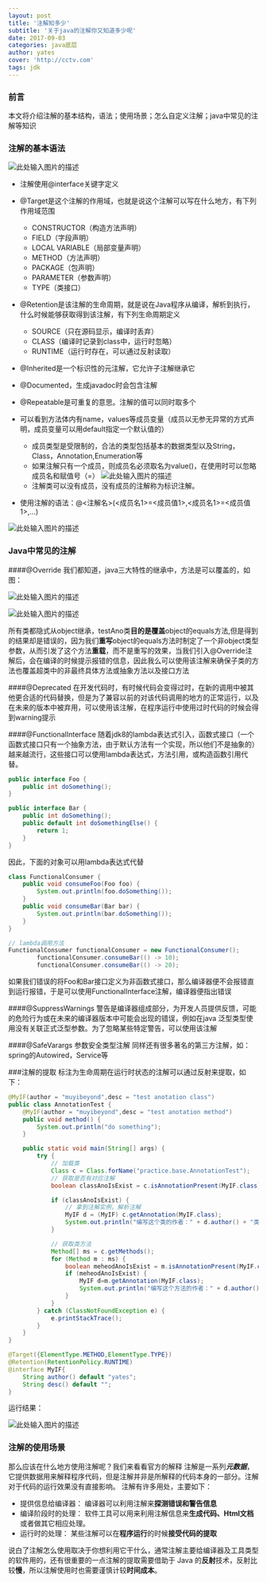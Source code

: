 ```yaml
---
layout: post
title: '注解知多少'
subtitle: '关于java的注解你又知道多少呢'
date: 2017-09-03
categories: java底层
author: yates
cover: 'http://cctv.com'
tags: jdk
---
```


### 前言
本文将介绍注解的基本结构，语法；使用场景；怎么自定义注解；java中常见的注解等知识
	    
### 注解的基本语法
![此处输入图片的描述](http://www.muyibeyond.cn/img/2017-09-03-annotationMore/1.png)
    
- 注解使用@interface关键字定义
        
- @Target是这个注解的作用域，也就是说这个注解可以写在什么地方，有下列作用域范围
    * CONSTRUCTOR（构造方法声明）
    * FIELD（字段声明）
    * LOCAL VARIABLE（局部变量声明）
    * METHOD（方法声明）
    * PACKAGE（包声明）
    * PARAMETER（参数声明）
    * TYPE（类接口）
            
- @Retention是该注解的生命周期，就是说在Java程序从编译，解析到执行，什么时候能够获取得到该注解，有下列生命周期定义
    * SOURCE（只在源码显示，编译时丢弃）
    * CLASS（编译时记录到class中，运行时忽略）
    * RUNTIME（运行时存在，可以通过反射读取）
            
- @Inherited是一个标识性的元注解，它允许子注解继承它
        
-  @Documented，生成javadoc时会包含注解
        
- @Repeatable是可重复的意思。注解的值可以同时取多个
        
- 可以看到方法体内有name，values等成员变量（成员以无参无异常的方式声明，成员变量可以用default指定一个默认值的）
    * 成员类型是受限制的，合法的类型包括基本的数据类型以及String，Class，Annotation,Enumeration等
    * 如果注解只有一个成员，则成员名必须取名为value()，在使用时可以忽略成员名和赋值号（=）
    ![此处输入图片的描述](http://www.muyibeyond.cn/img/2017-09-03-annotationMore/3.png)
    * 注解类可以没有成员，没有成员的注解称为标识注解。
            
- 使用注解的语法：@<注解名>(<成员名1>=<成员值1>,<成员名1>=<成员值1>,…)

![此处输入图片的描述](http://www.muyibeyond.cn/img/2017-09-03-annotationMore/2.png)

### Java中常见的注解
####@Override
我们都知道，java三大特性的继承中，方法是可以覆盖的，如图：

![此处输入图片的描述](http://www.muyibeyond.cn/img/2017-09-03-annotationMore/4.png)

![此处输入图片的描述](http://www.muyibeyond.cn/img/2017-09-03-annotationMore/5.png)

所有类都隐式从object继承，testAno类**目的是覆盖**object的equals方法,但是得到的结果却是错误的，因为我们**重写**object的equals方法时制定了一个非object类型参数，从而引发了这个方法**重载**，而不是重写的效果，当我们引入@Override注解后，会在编译的时候提示报错的信息，因此我么可以使用该注解来确保子类的方法也覆盖超类中的非最终具体方法或抽象方法以及接口方法
    
####@Deprecated
在开发代码时，有时候代码会变得过时，在新的调用中被其他更合适的代码替换，但是为了兼容以前的对该代码调用的地方的正常运行，以及在未来的版本中被弃用，可以使用该注解，在程序运行中使用过时代码的时候会得到warning提示

####@FunctionalInterface
随着jdk8的lambda表达式引入，函数式接口（一个函数式接口只有一个抽象方法，由于默认方法有一个实现，所以他们不是抽象的）越来越流行，这些接口可以使用lambda表达式，方法引用，或构造函数引用代替。

```java
public interface Foo {
    public int doSomething();
}

public interface Bar {
    public int doSomething();
    public default int doSomethingElse() {
        return 1;
    }
}
```

因此，下面的对象可以用lambda表达式代替

```java
class FunctionalConsumer {
    public void consumeFoo(Foo foo) {
        System.out.println(foo.doSomething());
    }
    public void consumeBar(Bar bar) {
        System.out.println(bar.doSomething());
    }
}

// lambda调用方法
FunctionalConsumer functionalConsumer = new FunctionalConsumer();
        functionalConsumer.consumeBar(() -> 10);
        functionalConsumer.consumeBar(() -> 20);
```

如果我们错误的将Foo和Bar接口定义为非函数式接口，那么编译器便不会报错直到运行报错，于是可以使用FunctionalInterface注解，编译器便指出错误

####@SuppressWarnings
警告是编译器组成部分，为开发人员提供反馈，可能的危险行为或在未来的编译器版本中可能会出现的错误，例如在java 泛型类型使用没有关联正式泛型参数。为了忽略某些特定警告，可以使用该注解

####@SafeVarargs
参数安全类型注解 
同样还有很多著名的第三方注解，如：spring的Autowired，Service等

###注解的提取
标注为生命周期在运行时状态的注解可以通过反射来提取，如下：

```java
@MyIF(author = "muyibeyond",desc = "test anotation class")
public class AnnotationTest {
	@MyIF(author = "muyibeyond",desc = "test anotation method")
	public void method() {
		System.out.println("do something");
	}

	public static void main(String[] args) {
		try {
			// 加载类
			Class c = Class.forName("practice.base.AnnotationTest");
			// 获取是否有对应注解
			boolean classAnoIsExist = c.isAnnotationPresent(MyIF.class);

			if (classAnoIsExist) {
				// 拿到注解实例，解析注解
				MyIF d = (MyIF) c.getAnnotation(MyIF.class);
				System.out.println("编写这个类的作者：" + d.author() + "类描述：" + d.desc());
			}

			// 获取类方法
			Method[] ms = c.getMethods();
			for (Method m : ms) {
				boolean meheodAnoIsExist = m.isAnnotationPresent(MyIF.class);
				if (meheodAnoIsExist) {
					MyIF d=m.getAnnotation(MyIF.class);
					System.out.println("编写这个方法的作者：" + d.author() + "类描述：" + d.desc());
				}
			}
		} catch (ClassNotFoundException e) {
			e.printStackTrace();
		}
	}
}

@Target({ElementType.METHOD,ElementType.TYPE})
@Retention(RetentionPolicy.RUNTIME)
@interface MyIF{
	String author() default "yates";
	String desc() default "";
}
```

运行结果：

![此处输入图片的描述](http://www.muyibeyond.cn/img/2017-09-03-annotationMore/6.png)

### 注解的使用场景
那么应该在什么地方使用注解呢？我们来看看官方的解释
注解是一系列***元数据***，它提供数据用来解释程序代码，但是注解并非是所解释的代码本身的一部分。注解对于代码的运行效果没有直接影响。
注解有许多用处，主要如下： 
- 提供信息给编译器： 编译器可以利用注解来**探测错误和警告信息** 
- 编译阶段时的处理： 软件工具可以用来利用注解信息来**生成代码、Html文档**或者做其它相应处理。 
- 运行时的处理： 某些注解可以在**程序运行**的时候**接受代码的提取**

说白了注解怎么使用取决于你想利用它干什么，通常注解主要给编译器及工具类型的软件用的，还有很重要的一点注解的提取需要借助于 Java 的**反射**技术，反射比较**慢**，所以注解使用时也需要谨慎计较**时间成本**。
